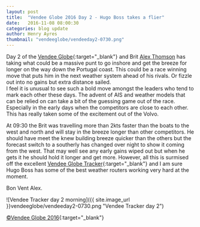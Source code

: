 ```yaml
---
layout: post
title:  "Vendee Globe 2016 Day 2 - Hugo Boss takes a flier"
date:   2016-11-08 08:00:30
categories: blog update
author: Henry Ayres
thumbnail: "vendeeglobe/vendeeday2-0730.png"
---
```


Day 2 of the [Vendee Globe](http://www.vendeeglobe.org/en){:target="_blank"} and Brit [Alex Thomson](http://www.alexthomsonracing.com/) has taking what could be a massive punt to 
go inshore and get the breeze for longer on the way down the Portugal coast.
This could be a race winning move that puts him in the next weather system ahead of his rivals.  Or fizzle out into no gains but extra distance sailed.  
I feel it is unusual to see such a bold move amongst the leaders who tend to mark each other these days. The advent of AIS and weather models that can be relied on can take a bit of the guessing game out of the race.  Especially in the early days when the competitors are close to each other.
This has really taken some of the excitement out of the Volvo.

At 09:30 the Brit was travelling more than 2kts faster than the boats to the west and north and will stay in the breeze longer than other competitors.  He should have meet the knew building breeze quicker than the others but the forecast switch to a southerly 
has changed over night to show it coming from the west.  That may well see any early gains wiped out but when he gets it he should  hold it longer and get more.  However, all this is surmised off the excellent [Vendee Globe Tracker](http://tracking2016.vendeeglobe.org/hp5ip0/){:target="_blank"} 
and I am sure Hugo Boss has some of the best weather routers working very hard at the moment.

Bon Vent Alex.

![Vendee Tracker day 2 morning]({{ site.image_url }}vendeeglobe/vendeeday2-0730.png "Vendee Tracker day 2")

[&copy;Vendee Globe 2016](http://tracking2016.vendeeglobe.org/hp5ip0/){:target="_blank"}